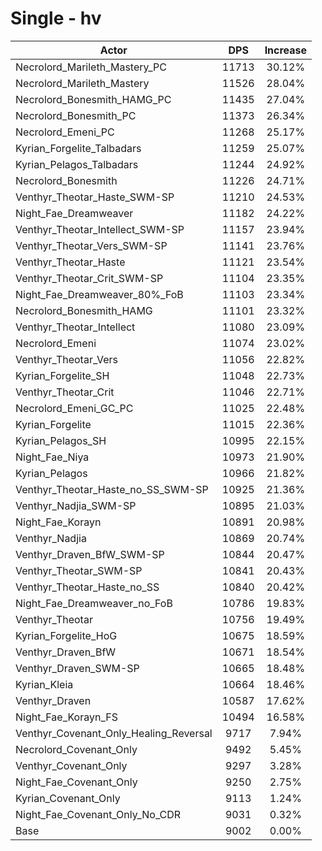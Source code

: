 # Single - hv
| Actor | DPS | Increase |
|---|:---:|:---:|
|Necrolord_Marileth_Mastery_PC|11713|30.12%|
|Necrolord_Marileth_Mastery|11526|28.04%|
|Necrolord_Bonesmith_HAMG_PC|11435|27.04%|
|Necrolord_Bonesmith_PC|11373|26.34%|
|Necrolord_Emeni_PC|11268|25.17%|
|Kyrian_Forgelite_Talbadars|11259|25.07%|
|Kyrian_Pelagos_Talbadars|11244|24.92%|
|Necrolord_Bonesmith|11226|24.71%|
|Venthyr_Theotar_Haste_SWM-SP|11210|24.53%|
|Night_Fae_Dreamweaver|11182|24.22%|
|Venthyr_Theotar_Intellect_SWM-SP|11157|23.94%|
|Venthyr_Theotar_Vers_SWM-SP|11141|23.76%|
|Venthyr_Theotar_Haste|11121|23.54%|
|Venthyr_Theotar_Crit_SWM-SP|11104|23.35%|
|Night_Fae_Dreamweaver_80%_FoB|11103|23.34%|
|Necrolord_Bonesmith_HAMG|11101|23.32%|
|Venthyr_Theotar_Intellect|11080|23.09%|
|Necrolord_Emeni|11074|23.02%|
|Venthyr_Theotar_Vers|11056|22.82%|
|Kyrian_Forgelite_SH|11048|22.73%|
|Venthyr_Theotar_Crit|11046|22.71%|
|Necrolord_Emeni_GC_PC|11025|22.48%|
|Kyrian_Forgelite|11015|22.36%|
|Kyrian_Pelagos_SH|10995|22.15%|
|Night_Fae_Niya|10973|21.90%|
|Kyrian_Pelagos|10966|21.82%|
|Venthyr_Theotar_Haste_no_SS_SWM-SP|10925|21.36%|
|Venthyr_Nadjia_SWM-SP|10895|21.03%|
|Night_Fae_Korayn|10891|20.98%|
|Venthyr_Nadjia|10869|20.74%|
|Venthyr_Draven_BfW_SWM-SP|10844|20.47%|
|Venthyr_Theotar_SWM-SP|10841|20.43%|
|Venthyr_Theotar_Haste_no_SS|10840|20.42%|
|Night_Fae_Dreamweaver_no_FoB|10786|19.83%|
|Venthyr_Theotar|10756|19.49%|
|Kyrian_Forgelite_HoG|10675|18.59%|
|Venthyr_Draven_BfW|10671|18.54%|
|Venthyr_Draven_SWM-SP|10665|18.48%|
|Kyrian_Kleia|10664|18.46%|
|Venthyr_Draven|10587|17.62%|
|Night_Fae_Korayn_FS|10494|16.58%|
|Venthyr_Covenant_Only_Healing_Reversal|9717|7.94%|
|Necrolord_Covenant_Only|9492|5.45%|
|Venthyr_Covenant_Only|9297|3.28%|
|Night_Fae_Covenant_Only|9250|2.75%|
|Kyrian_Covenant_Only|9113|1.24%|
|Night_Fae_Covenant_Only_No_CDR|9031|0.32%|
|Base|9002|0.00%|
